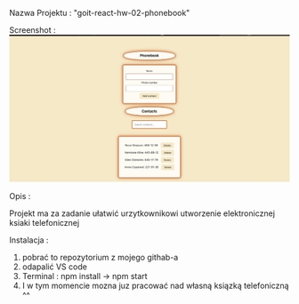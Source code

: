Nazwa Projektu : "goit-react-hw-02-phonebook"

Screenshot : 
![Alt text](./readme_screenshot.png "Screenshot")

Opis :

Projekt ma za zadanie ułatwić urzytkownikowi utworzenie elektronicznej ksiaki telefonicznej

Instalacja :

1. pobrać to repozytorium z mojego githab-a
2. odapalić VS code 
3. Terminal : npm install -> npm start 
4. I w tym momencie mozna juz pracować nad własną ksiązką telefoniczną ^^